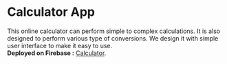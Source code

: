 # Calculator App
This online calculator can perform simple to complex calculations. It is also designed to perform various type of conversions. 
We design it with simple user interface to make it easy to use.<br/>
**Deployed on Firebase :** [Calculator](https://calculator-8c205.web.app/).
